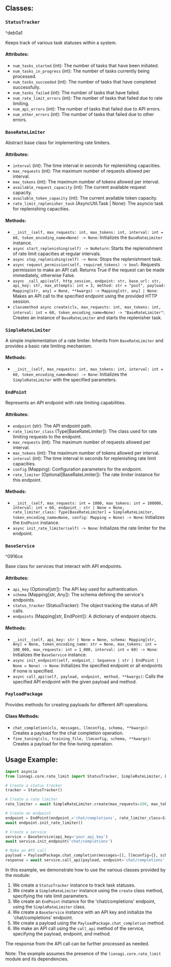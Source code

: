 ## Classes:

### `StatusTracker`

^deb0a1

Keeps track of various task statuses within a system.

#### Attributes:
- `num_tasks_started` (int): The number of tasks that have been initiated.
- `num_tasks_in_progress` (int): The number of tasks currently being processed.
- `num_tasks_succeeded` (int): The number of tasks that have completed successfully.
- `num_tasks_failed` (int): The number of tasks that have failed.
- `num_rate_limit_errors` (int): The number of tasks that failed due to rate limiting.
- `num_api_errors` (int): The number of tasks that failed due to API errors.
- `num_other_errors` (int): The number of tasks that failed due to other errors.

### `BaseRateLimiter`

Abstract base class for implementing rate limiters.

#### Attributes:
- `interval` (int): The time interval in seconds for replenishing capacities.
- `max_requests` (int): The maximum number of requests allowed per interval.
- `max_tokens` (int): The maximum number of tokens allowed per interval.
- `available_request_capacity` (int): The current available request capacity.
- `available_token_capacity` (int): The current available token capacity.
- `rate_limit_replenisher_task` (AsyncUtil.Task | None): The asyncio task for replenishing capacities.

#### Methods:
- `__init__(self, max_requests: int, max_tokens: int, interval: int = 60, token_encoding_name=None) -> None`: Initializes the `BaseRateLimiter` instance.
- `async start_replenishing(self) -> NoReturn`: Starts the replenishment of rate limit capacities at regular intervals.
- `async stop_replenishing(self) -> None`: Stops the replenishment task.
- `async request_permission(self, required_tokens) -> bool`: Requests permission to make an API call. Returns True if the request can be made immediately, otherwise False.
- `async _call_api(self, http_session, endpoint: str, base_url: str, api_key: str, max_attempts: int = 3, method: str = "post", payload: Mapping[str, any] = None, **kwargs) -> Mapping[str, any] | None`: Makes an API call to the specified endpoint using the provided HTTP session.
- `classmethod async create(cls, max_requests: int, max_tokens: int, interval: int = 60, token_encoding_name=None) -> "BaseRateLimiter"`: Creates an instance of `BaseRateLimiter` and starts the replenisher task.

### `SimpleRateLimiter`

A simple implementation of a rate limiter. Inherits from `BaseRateLimiter` and provides a basic rate limiting mechanism.

#### Methods:
- `__init__(self, max_requests: int, max_tokens: int, interval: int = 60, token_encoding_name=None) -> None`: Initializes the `SimpleRateLimiter` with the specified parameters.

### `EndPoint`

Represents an API endpoint with rate limiting capabilities.

#### Attributes:
- `endpoint` (str): The API endpoint path.
- `rate_limiter_class` (Type[BaseRateLimiter]): The class used for rate limiting requests to the endpoint.
- `max_requests` (int): The maximum number of requests allowed per interval.
- `max_tokens` (int): The maximum number of tokens allowed per interval.
- `interval` (int): The time interval in seconds for replenishing rate limit capacities.
- `config` (Mapping): Configuration parameters for the endpoint.
- `rate_limiter` (Optional[BaseRateLimiter]): The rate limiter instance for this endpoint.

#### Methods:
- `__init__(self, max_requests: int = 1000, max_tokens: int = 100000, interval: int = 60, endpoint_: str | None = None, rate_limiter_class: Type[BaseRateLimiter] = SimpleRateLimiter, token_encoding_name=None, config: Mapping = None) -> None`: Initializes the `EndPoint` instance.
- `async init_rate_limiter(self) -> None`: Initializes the rate limiter for the endpoint.

### `BaseService`

^0916ce

Base class for services that interact with API endpoints.

#### Attributes:
- `api_key` (Optional[str]): The API key used for authentication.
- `schema` (Mapping[str, Any]): The schema defining the service's endpoints.
- `status_tracker` (StatusTracker): The object tracking the status of API calls.
- `endpoints` (Mapping[str, EndPoint]): A dictionary of endpoint objects.

#### Methods:
- `__init__(self, api_key: str | None = None, schema: Mapping[str, Any] = None, token_encoding_name: str = None, max_tokens: int = 100_000, max_requests: int = 1_000, interval: int = 60) -> None`: Initializes the `BaseService` instance.
- `async init_endpoint(self, endpoint_: Sequence | str | EndPoint | None = None) -> None`: Initializes the specified endpoint or all endpoints if none is specified.
- `async call_api(self, payload, endpoint, method, **kwargs)`: Calls the specified API endpoint with the given payload and method.

### `PayloadPackage`

Provides methods for creating payloads for different API operations.

#### Class Methods:
- `chat_completion(cls, messages, llmconfig, schema, **kwargs)`: Creates a payload for the chat completion operation.
- `fine_tuning(cls, training_file, llmconfig, schema, **kwargs)`: Creates a payload for the fine-tuning operation.

## Usage Example:

```python
import asyncio
from lionagi.core.rate_limit import StatusTracker, SimpleRateLimiter, EndPoint, BaseService

# Create a status tracker
tracker = StatusTracker()

# Create a rate limiter
rate_limiter = await SimpleRateLimiter.create(max_requests=100, max_tokens=1000, interval=60)

# Create an endpoint
endpoint = EndPoint(endpoint_='chat/completions', rate_limiter_class=SimpleRateLimiter)
await endpoint.init_rate_limiter()

# Create a service
service = BaseService(api_key='your_api_key')
await service.init_endpoint('chat/completions')

# Make an API call
payload = PayloadPackage.chat_completion(messages=[], llmconfig={}, schema={})
response = await service.call_api(payload, endpoint='chat/completions', method='post')
```

In this example, we demonstrate how to use the various classes provided by the module:

1. We create a `StatusTracker` instance to track task statuses.
2. We create a `SimpleRateLimiter` instance using the `create` class method, specifying the rate limit parameters.
3. We create an `EndPoint` instance for the 'chat/completions' endpoint, using the `SimpleRateLimiter` class.
4. We create a `BaseService` instance with an API key and initialize the 'chat/completions' endpoint.
5. We create a payload using the `PayloadPackage.chat_completion` method.
6. We make an API call using the `call_api` method of the service, specifying the payload, endpoint, and method.

The response from the API call can be further processed as needed.

Note: The example assumes the presence of the `lionagi.core.rate_limit` module and its dependencies.
